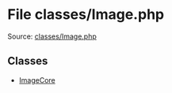 File classes/Image.php
=========

Source: [classes/Image.php](https://github.com/PrestaShop/PrestaShop/blob/1.5.0.3/classes/Image.php)


Classes
-------

* [ImageCore](class.ImageCore.md)


